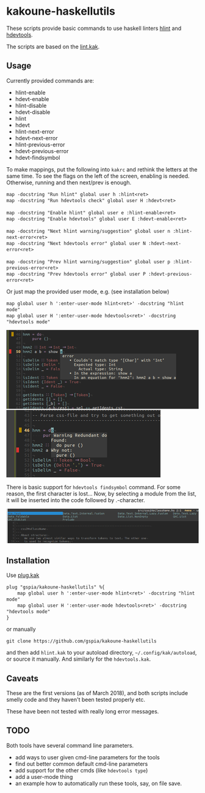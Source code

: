 
# kakoune-haskellutils

These scripts provide basic commands to use haskell linters
[hlint](https://github.com/ndmitchell/hlint) 
and 
[hdevtools](https://github.com/hdevtools/hdevtools).

The scripts are based on the [lint.kak](https://github.com/mawww/kakoune/blob/master/rc/base/lint.kak).

## Usage

Currently provided commands are:
- hlint-enable
- hdevt-enable
- hlint-disable
- hdevt-disable
- hlint
- hdevt
- hlint-next-error
- hdevt-next-error
- hlint-previous-error
- hdevt-previous-error
- hdevt-findsymbol

To make mappings, put the following into `kakrc` and rethink the letters
at the same time.  To see the flags on the left of the screen, enabling 
is needed.  Otherwise, running and then next/prev is enough.
```
map -docstring "Run hlint" global user h :hlint<ret>
map -docstring "Run hdevtools check" global user H :hdevt<ret>

map -docstring "Enable hlint" global user e :hlint-enable<ret>
map -docstring "Enable hdevtools" global user E :hdevt-enable<ret>

map -docstring "Next hlint warning/suggestion" global user n :hlint-next-error<ret>
map -docstring "Next hdevtools error" global user N :hdevt-next-error<ret>

map -docstring "Prev hlint warning/suggestion" global user p :hlint-previous-error<ret>
map -docstring "Prev hdevtools error" global user P :hdevt-previous-error<ret>
```

Or just map the provided user mode, e.g. (see installation below)
```
map global user h ':enter-user-mode hlint<ret>' -docstring "hlint mode"
map global user H ':enter-user-mode hdevtools<ret>' -docstring "hdevtools mode"
```



![A hdevtools msg](./hdeverrormsg.png)
![A hlint msg](./hlintmsg.png)


There is basic support for `hdevtools findsymbol` command. For some
reason, the first character is lost...  Now, by selecting a module from
the list, it will be inserted into the code followed by .-character.

![A hdevtools findsymbol output](./hdevtools_findsymbol.png)


## Installation 

Use [plug.kak](https://github.com/andreyorst/plug.kak)
```
plug "gspia/kakoune-haskellutils" %{
    map global user h ':enter-user-mode hlint<ret>' -docstring "hlint mode"
    map global user H ':enter-user-mode hdevtools<ret>' -docstring "hdevtools mode"
}
```
or manually
```
git clone https://github.com/gspia/kakoune-haskellutils
```
and then add `hlint.kak` to your autoload directory,
`~/.config/kak/autoload`, or source it manually.  And similarly for 
the `hdevtools.kak`.

## Caveats

These are the first versions (as of March 2018), and both scripts 
include smelly code
and they haven't been tested properly etc. 

These have been not tested with really long error messages.


## TODO

Both tools have several command line parameters.

- add ways to user given cmd-line parameters for the tools
- find out better common default cmd-line parameters
- add support for the other cmds (like `hdevtools type`) 
- add a user-mode thing
- an example how to automatically run these tools, say, on file save.


